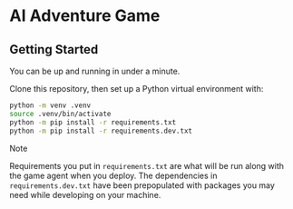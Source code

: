 # AI Adventure Game

## Getting Started

You can be up and running in under a minute.

Clone this repository, then set up a Python virtual environment with:

```bash
python -m venv .venv
source .venv/bin/activate
python -m pip install -r requirements.txt
python -m pip install -r requirements.dev.txt
```

> [!NOTE]
> Requirements you put in `requirements.txt` are what will be run along with the game agent when you deploy.
> The dependencies in `requirements.dev.txt` have been prepopulated with packages you may need while developing on your machine.

